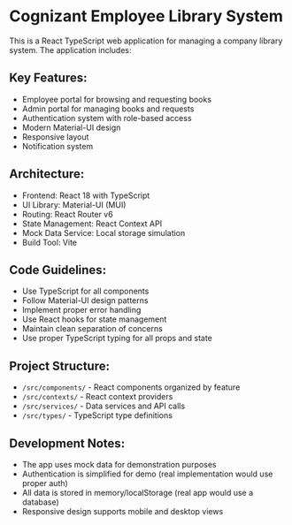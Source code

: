 <!-- Use this file to provide workspace-specific custom instructions to Copilot. For more details, visit https://code.visualstudio.com/docs/copilot/copilot-customization#_use-a-githubcopilotinstructionsmd-file -->

# Cognizant Employee Library System

This is a React TypeScript web application for managing a company library system. The application includes:

## Key Features:
- Employee portal for browsing and requesting books
- Admin portal for managing books and requests
- Authentication system with role-based access
- Modern Material-UI design
- Responsive layout
- Notification system

## Architecture:
- Frontend: React 18 with TypeScript
- UI Library: Material-UI (MUI)
- Routing: React Router v6
- State Management: React Context API
- Mock Data Service: Local storage simulation
- Build Tool: Vite

## Code Guidelines:
- Use TypeScript for all components
- Follow Material-UI design patterns
- Implement proper error handling
- Use React hooks for state management
- Maintain clean separation of concerns
- Use proper TypeScript typing for all props and state

## Project Structure:
- `/src/components/` - React components organized by feature
- `/src/contexts/` - React context providers
- `/src/services/` - Data services and API calls
- `/src/types/` - TypeScript type definitions

## Development Notes:
- The app uses mock data for demonstration purposes
- Authentication is simplified for demo (real implementation would use proper auth)
- All data is stored in memory/localStorage (real app would use a database)
- Responsive design supports mobile and desktop views
